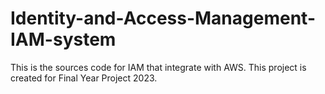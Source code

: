 # Identity-and-Access-Management-IAM-system
This is the sources code for IAM that integrate with AWS. This project is created for Final Year Project 2023.

